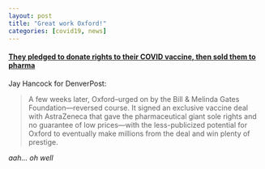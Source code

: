 ```yaml
---
layout: post
title: "Great work Oxford!"
categories: [covid19, news]
---
```



#### [They pledged to donate rights to their COVID vaccine, then sold them to pharma](https://www.denverpost.com/2020/08/26/coronavirus-vaccine-rights-sold-pharma/)

Jay Hancock for DenverPost:

> A few weeks later, Oxford–urged on by the Bill & Melinda Gates Foundation—reversed course. It signed an exclusive vaccine deal with AstraZeneca that gave the pharmaceutical giant sole rights and no guarantee of low prices—with the less-publicized potential for Oxford to eventually make millions from the deal and win plenty of prestige.

_aah... oh well_
